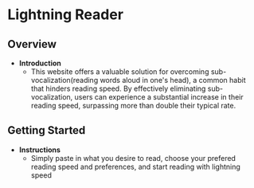 # Lightning Reader

## Overview

- **Introduction**
  - This website offers a valuable solution for overcoming sub-vocalization(reading words aloud in one's head), a common habit that hinders reading speed. By effectively eliminating sub-vocalization, users can experience a substantial increase in their reading speed, surpassing more than double their typical rate.

## Getting Started

- **Instructions**
  - Simply paste in what you desire to read, choose your prefered reading speed and preferences, and start reading with lightning speed
